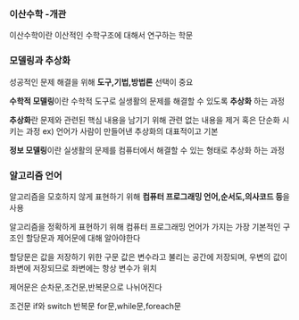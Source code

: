### 이산수학 -개관
이산수학이란 이산적인 수학구조에 대해서 연구하는 학문
### 모델링과 추상화
성공적인 문제 해결을 위해 **도구,기법,방법론** 선택이 중요

**수학적 모델링**이란 수학적 도구로 실생활의 문제를 해결할 수 있도록 **추상화** 하는 과정

**추상화**란 문제와 관련된 핵심 내용을 남기기 위해 관련 없는 내용을 제거 혹은 단순화 시키는 과정
ex) 언어가 사람이 만들어낸 추상화의 대표적이고 기본

**정보 모델링**이란 실생활의 문제를 컴퓨터에서 해결할 수 있는 형태로 추상화 하는 과정

### 알고리즘 언어
알고리즘을 모호하지 않게 표현하기 위해 **컴퓨터 프로그래밍 언어,순서도,의사코드 등**을 사용

알고리즘을 정확하게 표현하기 위해 컴퓨터 프로그래밍 언어가 가지는 가장 기본적인 구조인 할당문과 제어문에 대해 알아야한다

할당문은 값을 저장하기 위한 구문 값은 변수라고 불리는 공간에 저장되며, 우변의 값이 좌변에 저장되므로 좌변에는 항상 변수가 위치

제어문은 순차문,조건문,반복문으로 나뉘어진다

조건문 if와 switch
반복문 for문,while문,foreach문

